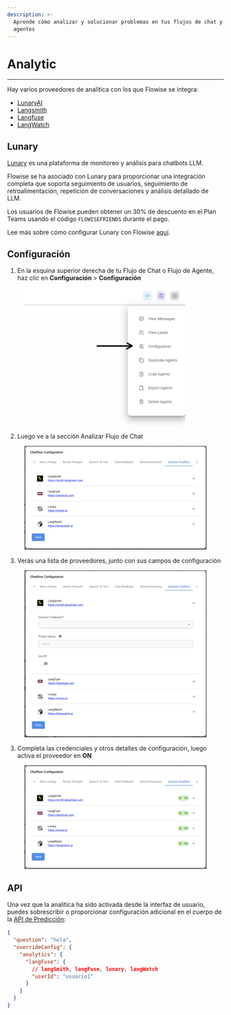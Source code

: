 ```yaml
---
description: >-
  Aprende cómo analizar y solucionar problemas en tus flujos de chat y flujos de
  agentes
---
```


# Analytic

***

Hay varios proveedores de analítica con los que Flowise se integra:

* [LunaryAI](https://lunary.ai/)
* [Langsmith](https://smith.langchain.com/)
* [Langfuse](https://langfuse.com/)
* [LangWatch](https://langwatch.ai/)

## Lunary

[Lunary](https://lunary.ai/) es una plataforma de monitoreo y análisis para chatbots LLM.

Flowise se ha asociado con Lunary para proporcionar una integración completa que soporta seguimiento de usuarios, seguimiento de retroalimentación, repetición de conversaciones y análisis detallado de LLM.

Los usuarios de Flowise pueden obtener un 30% de descuento en el Plan Teams usando el código `FLOWISEFRIENDS` durante el pago.

Lee más sobre cómo configurar Lunary con Flowise [aquí](https://lunary.ai/docs/integrations/flowise).

## Configuración

1. En la esquina superior derecha de tu Flujo de Chat o Flujo de Agente, haz clic en **Configuración** > **Configuración**

<figure><img src="../../.gitbook/assets/analytic-1.webp" alt="Captura de pantalla del usuario haciendo clic en el menú de configuración" width="375"><figcaption></figcaption></figure>

2. Luego ve a la sección Analizar Flujo de Chat

<figure><img src="../../.gitbook/assets/analytic-2.png" alt="Captura de pantalla de la sección Analizar Flujo de Chat con los diferentes proveedores de Analítica"><figcaption></figcaption></figure>

3. Verás una lista de proveedores, junto con sus campos de configuración

<figure><img src="../../.gitbook/assets/image (82).png" alt="Captura de pantalla de un proveedor de analítica con campos de credenciales expandidos"><figcaption></figcaption></figure>

3. Completa las credenciales y otros detalles de configuración, luego activa el proveedor en **ON**

<figure><img src="../../.gitbook/assets/image (83).png" alt="Captura de pantalla de proveedores de analítica habilitados"><figcaption></figcaption></figure>

## API

Una vez que la analítica ha sido activada desde la interfaz de usuario, puedes sobrescribir o proporcionar configuración adicional en el cuerpo de la [API de Predicción](api.md#prediction-api):

```json
{
  "question": "hola",
  "overrideConfig": {
    "analytics": {
      "langFuse": {
        // langSmith, langFuse, lunary, langWatch
        "userId": "usuario1"
      }
    }
  }
}
```
